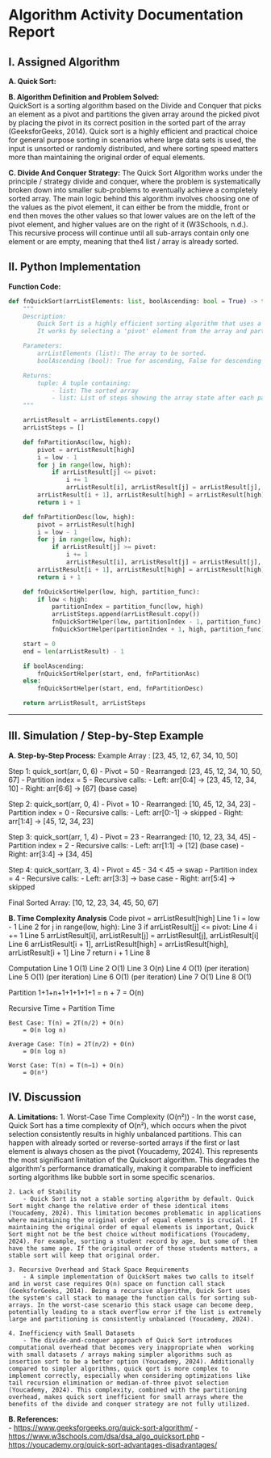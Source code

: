 # Algorithm Activity Documentation Report

## I. Assigned Algorithm

**A. Quick Sort:**  

**B. Algorithm Definition and Problem Solved:**  
QuickSort is a sorting algorithm based on the Divide and Conquer that picks an element as a pivot and partitions the given array around the picked pivot by placing the pivot in its correct position in the sorted part of the array (GeeksforGeeks, 2014). Quick sort is a highly efficient and practical choice for general purpose sorting in scenarios where large data sets is used, the input is unsorted or randomly distributed, and where sorting speed matters more than maintaining the original order of equal elements.

**C. Divide And Conquer Strategy:**
The Quick Sort Algorithm works under the principle / strategy divide and conquer, where the problem is systematically broken down into smaller sub-problems to eventually achieve a completely sorted array. The main logic behind this algorithm involves choosing one of the values as the pivot element, it can either be from the middle, front or end then moves the other values so that lower values are on the left of the pivot element, and higher values are on the right of it (W3Schools, n.d.). This recursive process will continue until all sub-arrays contain only one element or are empty, meaning that the4 list / array is already sorted.

## II. Python Implementation

**Function Code:**  
```python
def fnQuickSort(arrListElements: list, boolAscending: bool = True) -> tuple[list, list]:
    """
    Description:
        Quick Sort is a highly efficient sorting algorithm that uses a divide-and-conquer approach.
        It works by selecting a 'pivot' element from the array and partitioning the other elements into two sub-arrays,

    Parameters:
        arrListElements (list): The array to be sorted.
        boolAscending (bool): True for ascending, False for descending order.

    Returns:
        tuple: A tuple containing:
            - list: The sorted array
            - list: List of steps showing the array state after each partitioning)
    """

    arrListResult = arrListElements.copy()
    arrListSteps = []

    def fnPartitionAsc(low, high):
        pivot = arrListResult[high]
        i = low - 1
        for j in range(low, high):
            if arrListResult[j] <= pivot:
                i += 1
                arrListResult[i], arrListResult[j] = arrListResult[j], arrListResult[i]
        arrListResult[i + 1], arrListResult[high] = arrListResult[high], arrListResult[i + 1]
        return i + 1

    def fnPartitionDesc(low, high):
        pivot = arrListResult[high]
        i = low - 1
        for j in range(low, high):
            if arrListResult[j] >= pivot:
                i += 1
                arrListResult[i], arrListResult[j] = arrListResult[j], arrListResult[i]
        arrListResult[i + 1], arrListResult[high] = arrListResult[high], arrListResult[i + 1]
        return i + 1

    def fnQuickSortHelper(low, high, partition_func):
        if low < high:
            partitionIndex = partition_func(low, high)
            arrListSteps.append(arrListResult.copy())
            fnQuickSortHelper(low, partitionIndex - 1, partition_func)
            fnQuickSortHelper(partitionIndex + 1, high, partition_func)

    start = 0
    end = len(arrListResult) - 1

    if boolAscending:
        fnQuickSortHelper(start, end, fnPartitionAsc)
    else:
        fnQuickSortHelper(start, end, fnPartitionDesc)

    return arrListResult, arrListSteps
```
---

## III. Simulation / Step-by-Step Example

**A. Step-by-Step Process:** 
Example Array : [23, 45, 12, 67, 34, 10, 50]

Step 1: quick_sort(arr, 0, 6)
    - Pivot = 50
    - Rearranged: [23, 45, 12, 34, 10, 50, 67]
    - Partition index = 5
    - Recursive calls:
    - Left: arr[0:4] → [23, 45, 12, 34, 10]
    - Right: arr[6:6] → [67] (base case)

Step 2: quick_sort(arr, 0, 4)
    - Pivot = 10
    - Rearranged: [10, 45, 12, 34, 23]
    - Partition index = 0
    - Recursive calls:
    - Left: arr[0:-1] → skipped
    - Right: arr[1:4] → [45, 12, 34, 23]

Step 3: quick_sort(arr, 1, 4)
    - Pivot = 23
    - Rearranged: [10, 12, 23, 34, 45]
    - Partition index = 2
    - Recursive calls:
    - Left: arr[1:1] → [12] (base case)
    - Right: arr[3:4] → [34, 45]

Step 4: quick_sort(arr, 3, 4)
    - Pivot = 45
    - 34 < 45 → swap
    - Partition index = 4
    - Recursive calls:
    - Left: arr[3:3] → base case
    - Right: arr[5:4] → skipped

Final Sorted Array: [10, 12, 23, 34, 45, 50, 67]

**B. Time Complexity Analysis**
Code
    pivot = arrListResult[high]                                                         	Line 1
    i = low - 1                                  	                                        Line 2
    for j in range(low, high):                   	                                        Line 3
        if arrListResult[j] <= pivot:                                                       Line 4
            i += 1                               	                                        Line 5
            arrListResult[i], arrListResult[j] = arrListResult[j], arrListResult[i]      	Line 6
    arrListResult[i + 1], arrListResult[high] = arrListResult[high], arrListResult[i + 1]	Line 7
    return i + 1                                 	                                        Line 8

Computation
    Line 1		O(1)
    Line 2		O(1)
    Line 3		O(n)
    Line 4		O(1) (per iteration)
    Line 5		O(1) (per iteration)
    Line 6		O(1) (per iteration)
    Line 7		O(1)
    Line 8		O(1)

Partition
	1+1+n+1+1+1+1+1
    = n + 7
	= O(n)

Recursive Time + Partition Time

	Best Case: T(n) = 2T(n/2) + O(n)
        = O(n log n)
        
	Average Case: T(n) = 2T(n/2) + O(n)
        = O(n log n)

	Worst Case: T(n) = T(n−1) + O(n)
        = O(n²)

## IV. Discussion

**A. Limitations:** 
    1. Worst-Case Time Complexity (O(n²))
        - In the worst case, Quick Sort has a time complexity of O(n²), which occurs when the pivot selection consistently results in highly unbalanced partitions. This can happen with already sorted or reverse-sorted arrays if the first or last element is always chosen as the pivot (Youcademy, 2024). This represents the most significant limitation of the Quicksort algorithm. This degrades the algorithm's performance dramatically, making it comparable to inefficient sorting algorithms like bubble sort in some specific scenarios.

    2. Lack of Stability
        - Quick Sort is not a stable sorting algorithm by default. Quick Sort might change the relative order of these identical items (Youcademy, 2024). This limitation becomes problematic in applications where maintaining the original order of equal elements is crucial. If maintaining the original order of equal elements is important, Quick Sort might not be the best choice without modifications (Youcademy, 2024). For example, sorting a student record by age, but some of them have the same age. If the original order of those students matters, a stable sort will keep that original order.

    3. Recursive Overhead and Stack Space Requirements
        - A simple implementation of QuickSort makes two calls to itself and in worst case requires O(n) space on function call stack (GeeksforGeeks, 2014). Being a recursive algorithm, Quick Sort uses the system's call stack to manage the function calls for sorting sub-arrays. In the worst-case scenario this stack usage can become deep, potentially leading to a stack overflow error if the list is extremely large and partitioning is consistently unbalanced (Youcademy, 2024).

    4. Inefficiency with Small Datasets
        - The divide-and-conquer approach of Quick Sort introduces computational overhead that becomes very inappropriate when  working with small datasets / arrays making simpler algorithms such as insertion sort to be a better option (Youcademy, 2024). Additionally compared to simpler algorithms, quick qort is more complex to implement correctly, especially when considering optimizations like tail recursion elimination or median-of-three pivot selection (Youcademy, 2024). This complexity, combined with the partitioning overhead, makes quick sort inefficient for small arrays where the benefits of the divide and conquer strategy are not fully utilized.

**B. References:**  
    - https://www.geeksforgeeks.org/quick-sort-algorithm/
    - https://www.w3schools.com/dsa/dsa_algo_quicksort.php
    - https://youcademy.org/quick-sort-advantages-disadvantages/